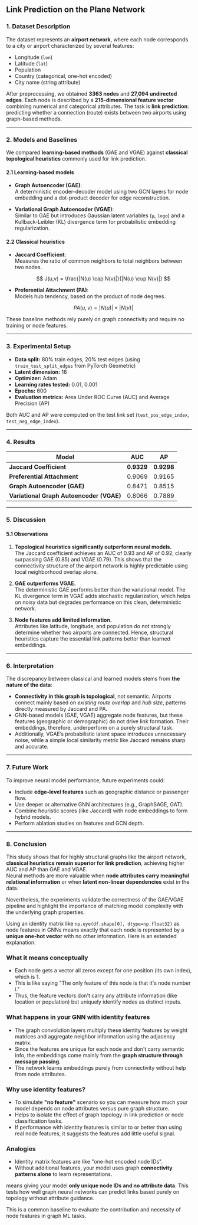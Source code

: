 
## Link Prediction on the Plane Network

### 1. Dataset Description

The dataset represents an **airport network**, where each node corresponds to a city or airport characterized by several features:

- Longitude (`lon`)
- Latitude (`lat`)
- Population
- Country (categorical, one-hot encoded)
- City name (string attribute)

After preprocessing, we obtained **3363 nodes** and **27,094 undirected edges**. Each node is described by a **215-dimensional feature vector** combining numerical and categorical attributes. The task is **link prediction**: predicting whether a connection (route) exists between two airports using graph-based methods.

***

### 2. Models and Baselines

We compared **learning-based methods** (GAE and VGAE) against **classical topological heuristics** commonly used for link prediction.

#### 2.1 Learning-based models

- **Graph Autoencoder (GAE)**:  
  A deterministic encoder-decoder model using two GCN layers for node embedding and a dot-product decoder for edge reconstruction.

- **Variational Graph Autoencoder (VGAE)**:  
  Similar to GAE but introduces Gaussian latent variables (`μ`, `logσ`) and a Kullback-Leibler (KL) divergence term for probabilistic embedding regularization.

#### 2.2 Classical heuristics

- **Jaccard Coefficient**:  
  Measures the ratio of common neighbors to total neighbors between two nodes.

  $$
  J(u,v) = \frac{|N(u) \cap N(v)|}{|N(u) \cup N(v)|}
  $$

- **Preferential Attachment (PA)**:  
  Models hub tendency, based on the product of node degrees.

  $$
  PA(u,v) = |N(u)| \times |N(v)|
  $$

These baseline methods rely purely on graph connectivity and require no training or node features.

***

### 3. Experimental Setup

- **Data split:** 80% train edges, 20% test edges (using `train_test_split_edges` from PyTorch Geometric)
- **Latent dimension:** 16
- **Optimizer:** Adam
- **Learning rates tested:** 0.01, 0.001
- **Epochs:** 600
- **Evaluation metrics:** Area Under ROC Curve (AUC) and Average Precision (AP)

Both AUC and AP were computed on the test link set (`test_pos_edge_index`, `test_neg_edge_index`).

***

### 4. Results

| Model | AUC | AP |
|--------|------|------|
| **Jaccard Coefficient** | **0.9329** | **0.9298** |
| **Preferential Attachment** | 0.9069 | 0.9165 |
| **Graph Autoencoder (GAE)** | 0.8471 | 0.8515 |
| **Variational Graph Autoencoder (VGAE)** | 0.8066 | 0.7889 |

***

### 5. Discussion

#### 5.1 Observations
1. **Topological heuristics significantly outperform neural models.**  
   The Jaccard coefficient achieves an AUC of 0.93 and AP of 0.92, clearly surpassing GAE (0.85) and VGAE (0.79). This shows that the connectivity structure of the airport network is highly predictable using local neighborhood overlap alone.

2. **GAE outperforms VGAE.**  
   The deterministic GAE performs better than the variational model. The KL divergence term in VGAE adds stochastic regularization, which helps on noisy data but degrades performance on this clean, deterministic network.

3. **Node features add limited information.**  
   Attributes like latitude, longitude, and population do not strongly determine whether two airports are connected. Hence, structural heuristics capture the essential link patterns better than learned embeddings.

***

### 6. Interpretation

The discrepancy between classical and learned models stems from **the nature of the data**:

- **Connectivity in this graph is topological**, not semantic. Airports connect mainly based on *existing route overlap* and *hub size*, patterns directly measured by Jaccard and PA.
- GNN-based models (GAE, VGAE) aggregate node features, but these features (geographic or demographic) do not drive link formation. Their embeddings, therefore, underperform on a purely structural task.
- Additionally, VGAE’s probabilistic latent space introduces unnecessary noise, while a simple local similarity metric like Jaccard remains sharp and accurate.

***

### 7. Future Work

To improve neural model performance, future experiments could:
- Include **edge-level features** such as geographic distance or passenger flow.
- Use deeper or alternative GNN architectures (e.g., GraphSAGE, GAT).
- Combine heuristic scores (like Jaccard) with node embeddings to form hybrid models.
- Perform ablation studies on features and GCN depth.

***

### 8. Conclusion

This study shows that for highly structural graphs like the airport network, **classical heuristics remain superior for link prediction**, achieving higher AUC and AP than GAE and VGAE.  
Neural methods are more valuable when **node attributes carry meaningful relational information** or when **latent non-linear dependencies** exist in the data.  

Nevertheless, the experiments validate the correctness of the GAE/VGAE pipeline and highlight the importance of matching model complexity with the underlying graph properties.




Using an identity matrix like `np.eye(df.shape[0], dtype=np.float32)` as node features in GNNs means exactly that each node is represented by a **unique one-hot vector** with no other information. Here is an extended explanation:

### What it means conceptually

- Each node gets a vector all zeros except for one position (its own index), which is 1.
- This is like saying "The only feature of this node is that it's node number i."
- Thus, the feature vectors don't carry any attribute information (like location or population) but uniquely identify nodes as distinct inputs.

### What happens in your GNN with identity features

- The graph convolution layers multiply these identity features by weight matrices and aggregate neighbor information using the adjacency matrix.
- Since the features are unique for each node and don't carry semantic info, the embeddings come mainly from the **graph structure through message passing**.
- The network learns embeddings purely from connectivity without help from node attributes.

### Why use identity features?

- To simulate **"no feature"** scenario so you can measure how much your model depends on node attributes versus pure graph structure.
- Helps to isolate the effect of graph topology in link prediction or node classification tasks.
- If performance with identity features is similar to or better than using real node features, it suggests the features add little useful signal.

### Analogies

- Identity matrix features are like "one-hot encoded node IDs".
- Without additional features, your model uses graph **connectivity patterns alone** to learn representations.


means giving your model **only unique node IDs and no attribute data**. This tests how well graph neural networks can predict links based purely on topology without attribute guidance.

This is a common baseline to evaluate the contribution and necessity of node features in graph ML tasks.

